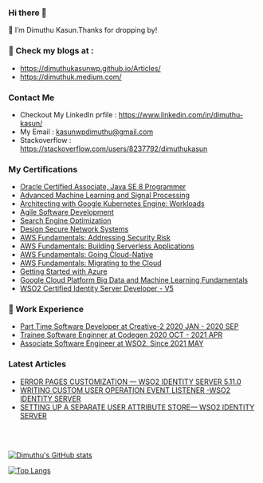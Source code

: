 ### Hi there 👋

🔭 I’m Dimuthu Kasun.Thanks for dropping by!

### 🌱 Check my blogs at :
- https://dimuthukasunwp.github.io/Articles/
- https://dimuthuk.medium.com/

### Contact Me

- Checkout My LinkedIn prfile : https://www.linkedin.com/in/dimuthu-kasun/
- My Email : kasunwpdimuthu@gmail.com
- Stackoverflow : https://stackoverflow.com/users/8237792/dimuthukasun

### My Certifications
    
  - [Oracle Certified Associate, Java SE 8 Programmer](https://www.youracclaim.com/badges/69722c1c-67a9-4c28-9745-c7afe19afeda/linked_in)
  - [Advanced Machine Learning and Signal Processing](https://www.youracclaim.com/badges/5907759a-df48-4453-bae2-3fb37f11023a/linked_in_profile)
  - [Architecting with Google Kubernetes Engine: Workloads](https://www.coursera.org/account/accomplishments/records/39YV6EE83V7R?utm_source=link&utm_medium=certificate&utm_content=cert_image&utm_campaign=sharing_cta&utm_product=course)
  - [Agile Software Development](https://www.coursera.org/account/accomplishments/records/MHEXQMT9SF7N?utm_source=link&utm_medium=certificate&utm_content=cert_image&utm_campaign=sharing_cta&utm_product=course)
  - [Search Engine Optimization](https://www.coursera.org/account/accomplishments/records/F9PLZNW8TTWL?utm_source=link&utm_medium=certificate&utm_content=cert_image&utm_campaign=sharing_cta&utm_product=course)
  - [Design Secure Network Systems](https://www.coursera.org/account/accomplishments/records/LM2VG7DT3XZ4?utm_source=link&utm_medium=certificate&utm_content=cert_image&utm_campaign=sharing_cta&utm_product=course)
  - [AWS Fundamentals: Addressing Security Risk](https://www.coursera.org/account/accomplishments/records/JK7HRGQSWCKZ?utm_source=link&utm_medium=certificate&utm_content=cert_image&utm_campaign=sharing_cta&utm_product=course) 
  - [AWS Fundamentals: Building Serverless Applications](https://www.coursera.org/account/accomplishments/records/KYCMD8ATT42D?utm_source=link&utm_medium=certificate&utm_content=cert_image&utm_campaign=sharing_cta&utm_product=course)
  - [AWS Fundamentals: Going Cloud-Native](https://www.coursera.org/account/accomplishments/records/HT3X39P2RNWK?utm_source=link&utm_medium=certificate&utm_content=cert_image&utm_campaign=sharing_cta&utm_product=course)
  - [AWS Fundamentals: Migrating to the Cloud](https://www.coursera.org/account/accomplishments/records/59ZY7UGBZR7P?utm_source=link&utm_medium=certificate&utm_content=cert_image&utm_campaign=sharing_cta&utm_product=course)
  - [Getting Started with Azure](https://www.coursera.org/account/accomplishments/records/PV22LRA6EHNA?utm_source=link&utm_medium=certificate&utm_content=cert_image&utm_campaign=sharing_cta&utm_product=course)
  - [Google Cloud Platform Big Data and Machine Learning Fundamentals](https://www.coursera.org/account/accomplishments/records/8JSPLP4WRFFT?utm_source=link&utm_medium=certificate&utm_content=cert_image&utm_campaign=sharing_cta&utm_product=course)
  - [WSO2 Certified Identity Server Developer - V5](https://certification.wso2.com/web/certificate/AMDARW)
   

### 👯 Work Experience 

 - [Part Time Software Developer at Creative-2 2020 JAN - 2020 SEP ](https://www.linkedin.com/company/creative-2/)
 - [Trainee Software Enginner at Codegen 2020 OCT - 2021 APR ](https://codegen.co.uk/)
 - [Associate Software Engineer at WSO2. Since 2021 MAY ](https://wso2.com/)

### Latest Articles

- [ERROR PAGES CUSTOMIZATION — WSO2 IDENTITY SERVER 5.11.0](https://dimuthuk.medium.com/error-pages-customization-wso2-identity-server-5-11-0-b8621a52985a)
- [WRITING CUSTOM USER OPERATION EVENT LISTENER -WSO2 IDENTITY SERVER](https://dimuthuk.medium.com/writing-custom-user-operation-event-listener-wso2-identity-server-5-11-0-7b210c389da5)
- [SETTING UP A SEPARATE USER ATTRIBUTE STORE— WSO2 IDENTITY SERVER](https://dimuthuk.medium.com/attribute-store-configuration-wso2-identity-server-6bbaaaf7be7e)
<br />
<br />

[![Dimuthu's GitHub stats](https://github-readme-stats.vercel.app/api?username=DimuthuKasunWP&count_private=true&show_icons=true&theme=radical)](https://github.com/anuraghazra/github-readme-stats)

[![Top Langs](https://github-readme-stats.vercel.app/api/top-langs/?username=DimuthuKasunWP&hide=php,css&langs_count=8)](https://github.com/anuraghazra/github-readme-stats)

